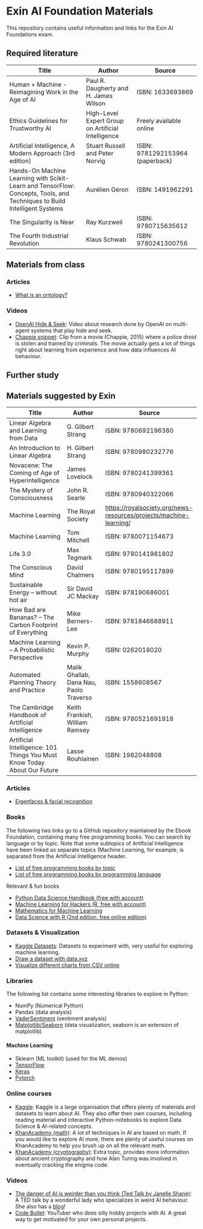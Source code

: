 # Exin AI Foundation Materials

This repository contains useful information and links for the Exin AI Foundations 
exam.

## Required literature

| Title                                                                                                                       | Author                                             | Source                           |
|-----------------------------------------------------------------------------------------------------------------------------|----------------------------------------------------|----------------------------------|
| Human + Machine - Reimagining Work in the Age of AI                                                                         | Paul R. Daugherty and H. James Wilson              | ISBN: 1633693869                 |
| Ethics Guidelines for Trustworthy AI                                                                                        | High-Level Expert Group on Artificial Intelligence | Freely available online          |
| Artificial Intelligence, A Modern Approach (3rd edition)                                                                    | Stuart Russell and Peter Norvig                    | ISBN: 9781292153964 (paperback)  |
| Hands-On Machine Learning with Scikit-Learn and TensorFlow: Concepts, Tools, and Techniques to Build Intelligent Systems    | Aurélien Géron                                     | ISBN: 1491962291                 |
| The Singularity is Near                                                                                                     | Ray Kurzweil                                       | ISBN: 9780715635612              |
| The Fourth Industrial Revolution                                                                                            | Klaus Schwab                                       | ISBN: 9780241300756              | 

## Materials from class


### Articles

- [What is an ontology?](https://medium.com/seek-blog/ontology-whats-that-17679130aa69)

### Videos 

- [OpenAI Hide & Seek](https://www.youtube.com/watch?v=Lu56xVlZ40M): Video about research done by OpenAI on multi-agent systems that play hide and seek.
- [Chappie snippet](https://www.youtube.com/watch?v=At_C4jfxEg0): Clip from a movie (Chappie, 2015) where a police droid is stolen and trained by criminals.
The movie actually gets a lot of things right about learning from experience and how data influences AI behaviour.

## Further study

## Materials suggested by Exin

| Title                                                                    | Author                                  | Source                                                             |
|--------------------------------------------------------------------------|-----------------------------------------|--------------------------------------------------------------------|
| Linear Algebra and Learning from Data                                    | G. Gilbert Strang                       | ISBN: 9780692196380                                                |
| An Introduction to Linear Algebra                                        | H. Gilbert Strang                       | ISBN: 9780980232776                                                |
| Novacene: The Coming of Age of Hyperintelligence                         | James Lovelock                          | ISBN: 9780241399361                                                |
| The Mystery of Consciousness                                             | John R. Searle                          | ISBN: 9780940322066                                                |
| Machine Learning                                                         | The Royal Society                       | https://royalsociety.org/news-resources/projects/machine-learning/ |
| Machine Learning                                                         | Tom Mitchell                            | ISBN: 9780071154673                                                |
| Life 3.0                                                                 | Max Tegmark                             | ISBN: 9780141981802                                                |
| The Conscious Mind                                                       | David Chalmers                          | ISBN: 9780195117899                                                |
| Sustainable Energy – without hot air                                     | Sir David JC Mackay                     | ISBN: 978190686001                                                 |
| How Bad are Bananas? – The Carbon Footprint of Everything                | Mike Berners-Lee                        | ISBN: 9781846688911                                                |
| Machine Learning – A Probabilistic Perspective                           | Kevin P. Murphy                         | ISBN: 0262018020                                                   |
| Automated Planning Theory and Practice                                   | Malik Ghallab, Dana Nau, Paolo Traverso | ISBN: 1558608567                                                   |
| The Cambridge Handbook of Artificial Intelligence                        | Keith Frankish, William Ramsey          | ISBN: 9780521691918                                                |
| Artificial Intelligence: 101 Things You Must Know Today About Our Future | Lasse Rouhiainen                        | ISBN: 1982048808                                                   |


### Articles

- [Eigenfaces & facial recognition](https://nl.wikipedia.org/wiki/Eigenface)

### Books

The following two links go to a GitHub repository maintained by the Ebook Foundation, containing many free programming books.
You can search by language or by topic. Note that some subtopics of Artificial Intelligence have been linked as separate topics (Machine Learning, 
for example, is separated from the Artificial Intelligence header. 
- [List of free programming books by topic](https://github.com/EbookFoundation/free-programming-books/blob/main/books/free-programming-books-subjects.md#artificial-intelligence)
- [List of free programming books by programming language](https://github.com/EbookFoundation/free-programming-books/blob/main/books/free-programming-books-langs.md)

Relevant & fun books
- [Python Data Science Handbook (free with account)](https://www.oreilly.com/library/view/python-data-science/9781491912126/)
- [Machine Learning for Hackers (R, free with account)](https://www.oreilly.com/library/view/machine-learning-for/9781449330514/)
- [Mathematics for Machine Learning](https://mml-book.github.io/)
- [Data Science with R (2nd edition, free online edition)](https://r4ds.hadley.nz/)

### Datasets & Visualization

- [Kaggle Datasets](https://www.kaggle.com/datasets): Datasets to experiment with, very useful for exploring machine learning.
- [Draw a dataset with data.xyz](https://www.data.xyz)
- [Visualize different charts from CSV online](https://app.rawgraphs.io/)

### Libraries

The following list contains some interesting libraries to explore in Python:
- NumPy (Numerical Python)
- Pandas (data analysis)
- [VaderSentiment](https://vadersentiment.readthedocs.io/en/latest/) (sentiment analysis)
- [Matplotlib/Seaborn](https://seaborn.pydata.org/tutorial/introduction.html) (data visualization, seaborn is an extension of matplotlib)

#### Machine Learning

- Sklearn (ML toolkit) (used for the ML demos)
- [TensorFlow](https://www.tensorflow.org/)
- [Keras](https://keras.io/)
- [Pytorch](https://pytorch.org/)

### Online courses

- [Kaggle](https://www.kaggle.com/learn): Kaggle is a large organisation that offers plenty of materials and datasets to learn about AI. 
They also offer their own courses, including reading material and interactive Python-notebooks to explore Data Science & AI-related concepts.
- [KhanAcademy (math)](https://www.khanacademy.org/math): A lot of techniques in AI are based on math. If you would like to explore AI more,
there are plenty of useful courses on KhanAcademy to help you brush up on all the relevant math.
- [KhanAcademy (cryptography)](https://www.khanacademy.org/computing/computer-science/cryptography/crypt/v/intro-to-cryptography): Extra topic, provides more 
information about ancient cryptography and how Alan Turing was involved in eventually cracking the enigma code.

### Videos

- [The danger of AI is weirder than you think (Ted Talk by Janelle Shane)](https://www.youtube.com/watch?v=OhCzX0iLnOc): A TED talk 
by a wonderful lady who specializes in weird AI behaviour. She also has a [blog](https://www.aiweirdness.com/)!
- [Code Bullet](https://www.youtube.com/watch?v=g39AagVW0s0): YouTuber who does silly hobby projects with AI. A great way to get motivated
for your own personal projects.

